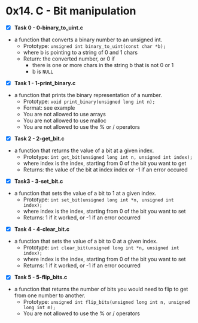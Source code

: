 # 0x14. C - Bit manipulation

- [x] **Task 0 - 0-binary_to_uint.c**
* a function that converts a binary number to an unsigned int.
	* Prototype: ```unsigned int binary_to_uint(const char *b);```
	* where b is pointing to a string of 0 and 1 chars
	* Return: the converted number, or 0 if
		* there is one or more chars in the string b that is not 0 or 1
		* b is ```NULL```

- [x] **Task 1 - 1-print_binary.c**
* a function that prints the binary representation of a number.
	* Prototype: ```void print_binary(unsigned long int n);```
	* Format: see example
	* You are not allowed to use arrays
	* You are not allowed to use malloc
	* You are not allowed to use the % or / operators

- [x] **Task 2 - 2-get_bit.c**
* a function that returns the value of a bit at a given index.
	* Prototype: ```int get_bit(unsigned long int n, unsigned int index);```
	* where index is the index, starting from 0 of the bit you want to get
	* Returns: the value of the bit at index index or -1 if an error occured

- [x] **Task3 - 3-set_bit.c**
* a function that sets the value of a bit to 1 at a given index.
	* Prototype: ```int set_bit(unsigned long int *n, unsigned int index);```
	* where index is the index, starting from 0 of the bit you want to set
	* Returns: 1 if it worked, or -1 if an error occurred

- [x] **Task 4 - 4-clear_bit.c**
* a function that sets the value of a bit to 0 at a given index.
	* Prototype: ```int clear_bit(unsigned long int *n, unsigned int index);```
	* where index is the index, starting from 0 of the bit you want to set
	* Returns: 1 if it worked, or -1 if an error occurred

- [x] **Task 5 - 5-flip_bits.c**
* a function that returns the number of bits you would need to flip to get from one number to another.
	* Prototype: ```unsigned int flip_bits(unsigned long int n, unsigned long int m);```
	* You are not allowed to use the % or / operators

